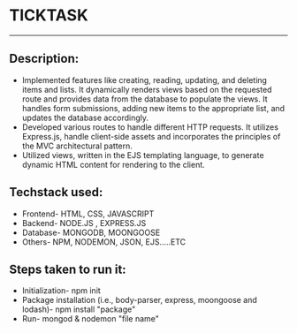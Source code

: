 # TICKTASK

<hr/>

<h2 align="left">Description:</h2>
<ul>
<li align="left">Implemented features like creating, reading, updating, and deleting items and lists. It dynamically renders views based on the requested route and provides data from the database to populate the views. It handles form submissions, adding new items to the appropriate list, and updates the database accordingly.</li>
<li align="left">Developed various routes to handle different HTTP requests. It utilizes Express.js, handle client-side assets and incorporates the principles of the MVC architectural pattern. </li>
<li align="left">Utilized views, written in the EJS templating language, to generate dynamic HTML content for rendering to the client. </li>
</ul>

<h2 align="left">Techstack used:</h2>
<ul>
<li align="left">Frontend- HTML, CSS, JAVASCRIPT</li>
<li align="left">Backend- NODE.JS , EXPRESS.JS </li>
<li align="left">Database- MONGODB, MOONGOOSE </li>
<li align="left">Others- NPM, NODEMON, JSON, EJS.....ETC </li>
</ul>

<h2 align="left">Steps taken to run it:</h2>
<ul>
<li align="left">Initialization- npm init</li>
<li align="left">Package installation (i.e., body-parser, express, moongoose and lodash)- npm install "package"</li>
<li align="left">Run- mongod & nodemon "file name"</li>
</ul>

